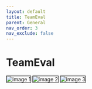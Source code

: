 ```yaml
---
layout: default
title: TeamEval
parent: General
nav_order: 3
nav_exclude: false
---
```

# TeamEval

<img alt="image 1" src="../assets/teameval/image001.png" style="border: 1px solid black; margin-bottom:2em;"/>
<img alt="image 2" src="../assets/teameval/image002.png" style="border: 1px solid black; margin-bottom:2em;"/>
<img alt="image 3" src="../assets/teameval/image003.png" style="border: 1px solid black; margin-bottom:2em;"/>
